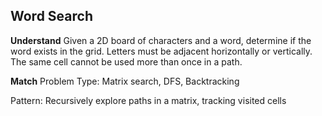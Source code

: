 ## Word Search
**Understand**
Given a 2D board of characters and a word, determine if the word exists in the grid. Letters must be adjacent horizontally or vertically. The same cell cannot be used more than once in a path.

**Match**
Problem Type: Matrix search, DFS, Backtracking

Pattern: Recursively explore paths in a matrix, tracking visited cells